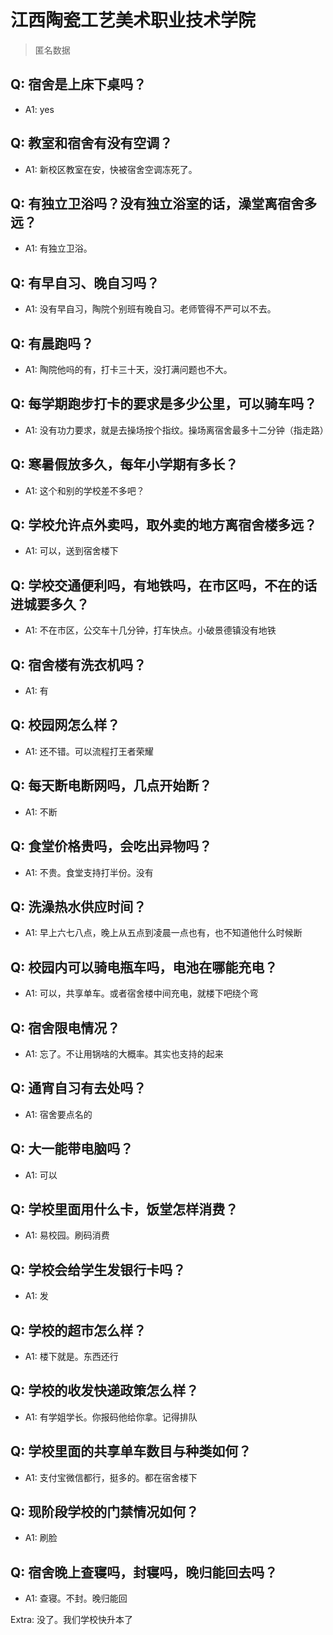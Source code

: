 # 江西陶瓷工艺美术职业技术学院

> 匿名数据

## Q: 宿舍是上床下桌吗？

- A1: yes

## Q: 教室和宿舍有没有空调？

- A1: 新校区教室在安，快被宿舍空调冻死了。

## Q: 有独立卫浴吗？没有独立浴室的话，澡堂离宿舍多远？

- A1: 有独立卫浴。

## Q: 有早自习、晚自习吗？

- A1: 没有早自习，陶院个别班有晚自习。老师管得不严可以不去。

## Q: 有晨跑吗？

- A1: 陶院他吗的有，打卡三十天，没打满问题也不大。

## Q: 每学期跑步打卡的要求是多少公里，可以骑车吗？

- A1: 没有功力要求，就是去操场按个指纹。操场离宿舍最多十二分钟（指走路）

## Q: 寒暑假放多久，每年小学期有多长？

- A1: 这个和别的学校差不多吧？

## Q: 学校允许点外卖吗，取外卖的地方离宿舍楼多远？

- A1: 可以，送到宿舍楼下

## Q: 学校交通便利吗，有地铁吗，在市区吗，不在的话进城要多久？

- A1: 不在市区，公交车十几分钟，打车快点。小破景德镇没有地铁

## Q: 宿舍楼有洗衣机吗？

- A1: 有

## Q: 校园网怎么样？

- A1: 还不错。可以流程打王者荣耀

## Q: 每天断电断网吗，几点开始断？

- A1: 不断

## Q: 食堂价格贵吗，会吃出异物吗？

- A1: 不贵。食堂支持打半份。没有

## Q: 洗澡热水供应时间？

- A1: 早上六七八点，晚上从五点到凌晨一点也有，也不知道他什么时候断

## Q: 校园内可以骑电瓶车吗，电池在哪能充电？

- A1: 可以，共享单车。或者宿舍楼中间充电，就楼下吧绕个弯

## Q: 宿舍限电情况？

- A1: 忘了。不让用锅啥的大概率。其实也支持的起来

## Q: 通宵自习有去处吗？

- A1: 宿舍要点名的

## Q: 大一能带电脑吗？

- A1: 可以

## Q: 学校里面用什么卡，饭堂怎样消费？

- A1: 易校园。刷码消费

## Q: 学校会给学生发银行卡吗？

- A1: 发

## Q: 学校的超市怎么样？

- A1: 楼下就是。东西还行

## Q: 学校的收发快递政策怎么样？

- A1: 有学姐学长。你报码他给你拿。记得排队

## Q: 学校里面的共享单车数目与种类如何？

- A1: 支付宝微信都行，挺多的。都在宿舍楼下

## Q: 现阶段学校的门禁情况如何？

- A1: 刷脸

## Q: 宿舍晚上查寝吗，封寝吗，晚归能回去吗？

- A1: 查寝。不封。晚归能回

Extra: 没了。我们学校快升本了